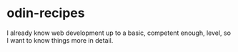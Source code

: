 # odin-recipes
I already know web development up to a basic, competent enough, level, so I want to know things more in detail.